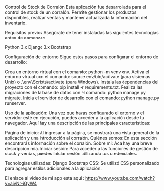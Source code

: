
Control de Stock de Corralón
Esta aplicación fue desarrollada para el control de stock de un corralón. Permite gestionar los productos disponibles, realizar ventas y mantener actualizada la información del inventario.

Requisitos previos
Asegúrate de tener instaladas las siguientes tecnologías antes de comenzar:

Python 3.x
Django 3.x
Bootstrap

Configuración del entorno
Sigue estos pasos para configurar el entorno de desarrollo:

Crea un entorno virtual con el comando: python -m venv env.
Activa el entorno virtual con el comando: source env/bin/activate (para sistemas Unix) o .\env\Scripts\activate (para Windows).
Instala las dependencias del proyecto con el comando: pip install -r requirements.txt.
Realiza las migraciones de la base de datos con el comando: python manage.py migrate.
Inicia el servidor de desarrollo con el comando: python manage.py runserver.

Uso de la aplicación:
Una vez que hayas configurado el entorno y el servidor esté en ejecución, puedes acceder a la aplicación desde tu navegador. Aquí hay una descripción de las principales características:

Página de inicio: Al ingresar a la página, se mostrará una vista general de la aplicación y una introducción al corralón.
Quiénes somos: En esta sección encontrarás información sobre el corralón.
Sobre mi: Aca hay una breve descripcion mia. 
Iniciar sesión: Para acceder a las funciones de gestión de stock y ventas, puedes iniciar sesión utilizando tus credenciales.

Tecnologías utilizadas:
Django
Bootstrap
CSS: Se utilizó CSS personalizado para agregar estilos adicionales a la aplicación.

El enlace al video de mi app esta aqui : https://www.youtube.com/watch?v=aiyNr-iGyW4

